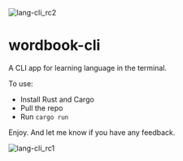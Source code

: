 ![lang-cli_rc2](https://user-images.githubusercontent.com/48427014/182272382-5467c436-f57a-4a28-97ef-ca554652c753.gif)

# wordbook-cli

A CLI app for learning language in the terminal.

To use:

- Install Rust and Cargo
- Pull the repo
- Run `cargo run`

Enjoy. And let me know if you have any feedback.

![lang-cli_rc1](https://user-images.githubusercontent.com/48427014/182272373-33de8c40-c9a9-43ab-af71-041698ccb010.gif)

